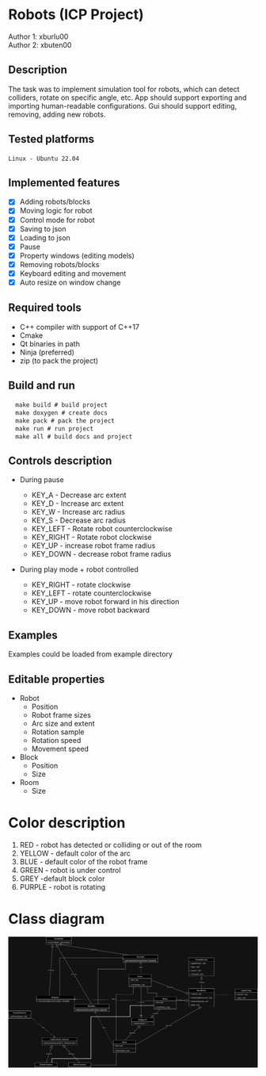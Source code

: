 # Robots (ICP Project)

Author 1: xburlu00 <br>
Author 2: xbuten00 <br>

## Description

The task was to implement simulation tool for robots,
which can detect colliders, rotate on specific angle, etc.
App should support exporting and importing human-readable configurations.
Gui should support editing, removing, adding new robots.

## Tested platforms

    Linux - Ubuntu 22.04

## Implemented features

- [x] Adding robots/blocks
- [x] Moving logic for robot
- [x] Control mode for robot
- [x] Saving to json
- [x] Loading to json
- [x] Pause
- [x] Property windows (editing models)
- [x] Removing robots/blocks
- [x] Keyboard editing and movement
- [x] Auto resize on window change

## Required tools

- C++ compiler with support of C++17
- Cmake 
- Qt binaries in path
- Ninja (preferred)
- zip (to pack the project)

## Build and run
```
  make build # build project
  make doxygen # create docs
  make pack # pack the project
  make run # run project
  make all # build docs and project
```

## Controls description

- During pause
    - KEY_A - Decrease arc extent
    - KEY_D - Increase arc extent
    - KEY_W - Increase arc radius 
    - KEY_S - Decrease arc radius
    - KEY_LEFT - Rotate robot counterclockwise
    - KEY_RIGHT - Rotate robot clockwise
    - KEY_UP - increase robot frame radius
    - KEY_DOWN - decrease robot frame radius
  
- During play mode + robot controlled
  - KEY_RIGHT - rotate clockwise
  - KEY_LEFT - rotate counterclockwise
  - KEY_UP - move robot forward in his direction
  - KEY_DOWN - move robot backward 

## Examples 

Examples could be loaded from example directory

## Editable properties

- Robot
  - Position
  - Robot frame sizes
  - Arc size and extent
  - Rotation sample
  - Rotation speed
  - Movement speed
- Block
  - Position
  - Size
- Room
  - Size

# Color description

1) RED - robot has detected or colliding or out of the room
2) YELLOW - default color of the arc
3) BLUE - default color of the robot frame
4) GREEN - robot is under control
5) GREY -default block color
6) PURPLE - robot is rotating

# Class diagram
![image info](./icp_diagram.png)
